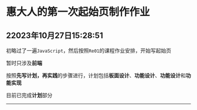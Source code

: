 # 惠大人的第一次起始页制作作业

## 22023年10月27日15:28:51

初略过了一遍`JavaScript`，然后按照`Re01`的课程作业安排，开始写起始页

暂时只涉及**前端**

按照**先写计划，再实践**的步骤进行，计划包括**板面设计**、**功能设计**、**功能设计**和**功能实现**

目前已完成**计划**部分

---

